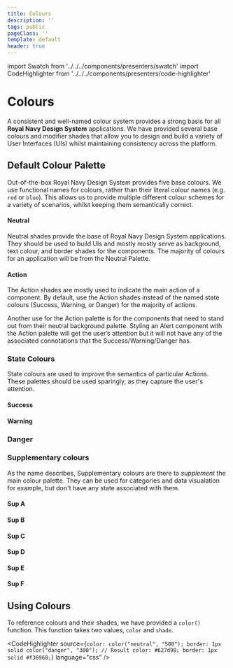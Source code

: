 ```yaml
---
title: Colours
description: ''
tags: public
pageClass: ''
template: default
header: true
---
```


import Swatch from '../../../components/presenters/swatch'
import CodeHighlighter from '../../../components/presenters/code-highlighter'

# Colours

A consistent and well-named colour system provides a strong basis for all **Royal Navy Design System** applications. We have provided several base colours and modifier shades that allow you to design and build a variety of User Interfaces (UIs) whilst maintaining consistency across the platform.

## Default Colour Palette

Out-of-the-box Royal Navy Design System provides five base colours. We use functional names for colours, rather than their literal colour names (e.g. `red` or `blue`). This allows us to provide multiple different colour schemes for a variety of scenarios, whilst keeping them semantically correct.

#### Neutral

Neutral shades provide the base of Royal Navy Design System applications. They should be used to build UIs and mostly mostly serve as background, text colour, and border shades for the components. The majority of colours for an application will be from the Neutral Palette.

<div className="swatch-container">
  <Swatch color="#0a141b" name="900" theme="dark" />
  <Swatch color="#0c1720" name="800" theme="dark" />
  <Swatch color="#12202b" name="700" theme="dark" />
  <Swatch color="#1c2d39" name="600" theme="dark" />
  <Swatch color="#233745" name="500" theme="dark" />
  <Swatch color="#3e5667" name="400" theme="dark" />
  <Swatch color="#748999" name="300" />
  <Swatch color="#b8c7d2" name="200" />
  <Swatch color="#e2e9ee" name="100" />
  <Swatch color="#f8fafc" name="000" />
  <Swatch color="#0a141b" name="Black" theme="dark" />
  <Swatch color="#FFFFFF" name="white" />
</div>

#### Action

The Action shades are mostly used to indicate the main action of a component. By default, use the Action shades instead of the named state colours (Success, Warning, or Danger) for the majority of actions.

Another use for the Action palette is for the components that need to stand out from their neutral background palette. Styling an Alert component with the Action palette will get the user’s attention but it will not have any of the associated connotations that the Success/Warning/Danger has.

<div className="swatch-container">
  <Swatch color="#253b5b" name="900" theme="dark" />
  <Swatch color="#274776" name="800" theme="dark" />
  <Swatch color="#2661a7" name="700" theme="dark" />
  <Swatch color="#2a77c7" name="600" theme="dark" />
  <Swatch color="#3a8fdd" name="500" theme="dark" />
  <Swatch color="#58aae9" name="400" theme="dark" />
  <Swatch color="#85c6f2" name="300" />
  <Swatch color="#b7dff7" name="200" />
  <Swatch color="#ddf4ff" name="100" />
  <Swatch color="#ecf8ff" name="000" />
</div>

### State Colours

State colours are used to improve the semantics of particular Actions. These palettes should be used sparingly, as they capture the user's attention.

#### Success

<div className="swatch-container">
  <Swatch color="#3b612c" name="900" theme="dark" />
  <Swatch color="#3b6f33" name="800" theme="dark" />
  <Swatch color="#479442" name="700" theme="dark" />
  <Swatch color="#60b255" name="600" theme="dark" />
  <Swatch color="#76c767" name="500" theme="dark" />
  <Swatch color="#8fd57f" name="400" theme="dark" />
  <Swatch color="#abe39b" name="300" />
  <Swatch color="#c6f3b5" name="200" />
  <Swatch color="#e5ffd9" name="100" />
  <Swatch color="#f4ffef" name="000" />
</div>

#### Warning


<div className="swatch-container">
  <Swatch color="#693a12" name="900" theme="dark" />
  <Swatch color="#8c4f17" name="800" theme="dark" />
  <Swatch color="#ae6d1d" name="700" theme="dark" />
  <Swatch color="#cf9328" name="600" theme="dark" />
  <Swatch color="#e8c242" name="500" theme="dark" />
  <Swatch color="#f5db54" name="400" />
  <Swatch color="#faed7e" name="300" />
  <Swatch color="#fefbb8" name="200" />
  <Swatch color="#fffddc" name="100" />
  <Swatch color="#ffffee" name="000" />
</div>

### Danger

<div className="swatch-container">
  <Swatch color="#841c1b" name="900" theme="dark" />
  <Swatch color="#b22820" name="800" theme="dark" />
  <Swatch color="#d53229" name="700" theme="dark" />
  <Swatch color="#ec4138" name="600" theme="dark" />
  <Swatch color="#f45249" name="500" theme="dark" />
  <Swatch color="#fc7c75" name="400" theme="dark" />
  <Swatch color="#fea9a9" name="300" />
  <Swatch color="#fed1d1" name="200" />
  <Swatch color="#feeaec" name="100" />
  <Swatch color="#fff3f4" name="000" />
</div>


### Supplementary colours
As the name describes, Supplementary colours are there to _supplement_ the main colour palette. They can be used for categories and data visualation for example, but don't have any state associated with them.

#### Sup A

<div className="swatch-container">
  <Swatch color="#343160" name="900" theme="dark" />
  <Swatch color="#3b3985" name="800" theme="dark" />
  <Swatch color="#4248b6" name="700" theme="dark" />
  <Swatch color="#4e5cd3" name="600" theme="dark" />
  <Swatch color="#5b73e6" name="500" theme="dark" />
  <Swatch color="#7392f3" name="400" theme="dark" />
  <Swatch color="#99b7f9" name="300" />
  <Swatch color="#bbd5fe" name="200" />
  <Swatch color="#deebff" name="100" />
  <Swatch color="#e8f2ff" name="000" />
</div>

#### Sup B

<div className="swatch-container">
  <Swatch color="#3b2d6e" name="900" theme="dark" />
  <Swatch color="#4b358f" name="800" theme="dark" />
  <Swatch color="#603fb8" name="700" theme="dark" />
  <Swatch color="#744fd0" name="600" theme="dark" />
  <Swatch color="#936fe8" name="500" theme="dark" />
  <Swatch color="#ad89f1" name="400" theme="dark" />
  <Swatch color="#d0b5f9" name="300" />
  <Swatch color="#e5d3fd" name="200" />
  <Swatch color="#f2e9ff" name="100" />
  <Swatch color="#f9f3ff" name="000" />
</div>


#### Sup C

<div className="swatch-container">
  <Swatch color="#6c2d6e" name="900" theme="dark" />
  <Swatch color="#8c358f" name="800" theme="dark" />
  <Swatch color="#b43fb8" name="700" theme="dark" />
  <Swatch color="#cc4fd0" name="600" theme="dark" />
  <Swatch color="#e46fe8" name="500" theme="dark" />
  <Swatch color="#ee89f1" name="400" theme="dark" />
  <Swatch color="#f7b5f9" name="300" />
  <Swatch color="#fcd3fd" name="200" />
  <Swatch color="#fee9ff" name="100" />
  <Swatch color="#fff3ff" name="000" />
</div>

#### Sup D

<div className="swatch-container">
  <Swatch color="#702232" name="900" theme="dark" />
  <Swatch color="#972b41" name="800" theme="dark" />
  <Swatch color="#c43854" name="700" theme="dark" />
  <Swatch color="#d84b67" name="600" theme="dark" />
  <Swatch color="#f35d7b" name="500" theme="dark" />
  <Swatch color="#f77f97" name="400" theme="dark" />
  <Swatch color="#ffa2b5" name="300" />
  <Swatch color="#ffcce5" name="200" />
  <Swatch color="#ffe1f0" name="100" />
  <Swatch color="#ffeef6" name="000" />
</div>

#### Sup E

<div className="swatch-container">
  <Swatch color="#853a0c" name="900" theme="dark" />
  <Swatch color="#9d4712" name="800" theme="dark" />
  <Swatch color="#c25c1d" name="700" theme="dark" />
  <Swatch color="#e0712c" name="600" theme="dark" />
  <Swatch color="#f48b49" name="500" theme="dark" />
  <Swatch color="#fca975" name="400" theme="dark" />
  <Swatch color="#fecaa9" name="300" />
  <Swatch color="#fee2d1" name="200" />
  <Swatch color="#fef2ea" name="100" />
  <Swatch color="#fff8f3" name="000" />
</div>

#### Sup F

<div className="swatch-container">
  <Swatch color="#1f4a35" name="900" theme="dark" />
  <Swatch color="#245c40" name="800" theme="dark" />
  <Swatch color="#297a4f" name="700" theme="dark" />
  <Swatch color="#31975e" name="600" theme="dark" />
  <Swatch color="#3fb26d" name="500" theme="dark" />
  <Swatch color="#5dcd86" name="400" theme="dark" />
  <Swatch color="#8fe2ab" name="300" />
  <Swatch color="#bff4cf" name="200" />
  <Swatch color="#dfffe9" name="100" />
  <Swatch color="#eefff2" name="000" />
</div>


## Using Colours

To reference colours and their shades, we have provided a `color()` function. This function takes two values, `color` and `shade`.

<CodeHighlighter 
source={`color: color("neutral", "500");
border: 1px solid color("danger", "300");
// Result
color: #627d98;
border: 1px solid #f36968;`} language="css"
/>
